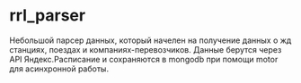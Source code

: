 # rrl_parser
Небольшой парсер данных, который начелен на получение данных о жд станциях, поездах и компаниях-перевозчиков. Данные берутся через API Яндекс.Расписание и сохраняются в mongodb при помощи motor для асинхронной работы.
